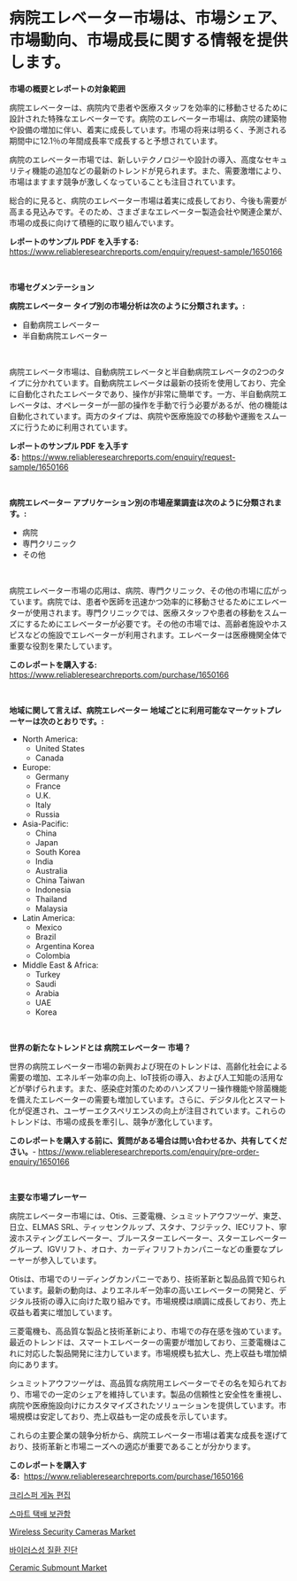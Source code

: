 <p><h1>病院エレベーター市場は、市場シェア、市場動向、市場成長に関する情報を提供します。</h1></p><p><strong>市場の概要とレポートの対象範囲</strong></p>
<p><p>病院エレベーターは、病院内で患者や医療スタッフを効率的に移動させるために設計された特殊なエレベーターです。病院のエレベーター市場は、病院の建築物や設備の増加に伴い、着実に成長しています。市場の将来は明るく、予測される期間中に12.1％の年間成長率で成長すると予想されています。</p><p>病院のエレベーター市場では、新しいテクノロジーや設計の導入、高度なセキュリティ機能の追加などの最新のトレンドが見られます。また、需要激増により、市場はますます競争が激しくなっていることも注目されています。</p><p>総合的に見ると、病院のエレベーター市場は着実に成長しており、今後も需要が高まる見込みです。そのため、さまざまなエレベーター製造会社や関連企業が、市場の成長に向けて積極的に取り組んでいます。</p></p>
<p><strong>レポートのサンプル PDF を入手する:</strong> <a href="https://www.reliableresearchreports.com/enquiry/request-sample/1650166">https://www.reliableresearchreports.com/enquiry/request-sample/1650166</a></p>
<p>&nbsp;</p>
<p><strong>市場セグメンテーション</strong></p>
<p><strong>病院エレベーター タイプ別の市場分析は次のように分類されます。:</strong></p>
<p><ul><li>自動病院エレベーター</li><li>半自動病院エレベーター</li></ul></p>
<p>&nbsp;</p>
<p><p>病院エレベータ市場は、自動病院エレベータと半自動病院エレベータの2つのタイプに分かれています。自動病院エレベータは最新の技術を使用しており、完全に自動化されたエレベータであり、操作が非常に簡単です。一方、半自動病院エレベータは、オペレーターが一部の操作を手動で行う必要があるが、他の機能は自動化されています。両方のタイプは、病院や医療施設での移動や運搬をスムーズに行うために利用されています。</p></p>
<p><strong>レポートのサンプル PDF を入手する:</strong>&nbsp;<a href="https://www.reliableresearchreports.com/enquiry/request-sample/1650166">https://www.reliableresearchreports.com/enquiry/request-sample/1650166</a></p>
<p>&nbsp;</p>
<p><strong> 病院エレベーター アプリケーション別の市場産業調査は次のように分類されます。:</strong></p>
<p><ul><li>病院</li><li>専門クリニック</li><li>その他</li></ul></p>
<p>&nbsp;</p>
<p><p>病院エレベーター市場の応用は、病院、専門クリニック、その他の市場に広がっています。病院では、患者や医師を迅速かつ効率的に移動させるためにエレベーターが使用されます。専門クリニックでは、医療スタッフや患者の移動をスムーズにするためにエレベーターが必要です。その他の市場では、高齢者施設やホスピスなどの施設でエレベーターが利用されます。エレベーターは医療機関全体で重要な役割を果たしています。</p></p>
<p><strong>このレポートを購入する:</strong>&nbsp; <a href="https://www.reliableresearchreports.com/purchase/1650166">https://www.reliableresearchreports.com/purchase/1650166</a></p>
<p>&nbsp;</p>
<p><strong>地域に関して言えば、病院エレベーター 地域ごとに利用可能なマーケットプレーヤーは次のとおりです。:</strong></p>
<p><ul>
    <li>
        North America:
        <ul>
            <li>United States</li>
            <li>Canada</li>
        </ul>
    </li>
    <li>
        Europe:
        <ul>
            <li>Germany</li>
            <li>France</li>
            <li>U.K.</li>
            <li>Italy</li>
            <li>Russia</li>
        </ul>
    </li>
    <li>
        Asia-Pacific:
        <ul>
            <li>China</li>
            <li>Japan</li>
            <li>South Korea</li>
            <li>India</li>
            <li>Australia</li>
            <li>China Taiwan</li>
            <li>Indonesia</li>
            <li>Thailand</li>
            <li>Malaysia</li>
        </ul>
    </li>
    <li>
        Latin America:
        <ul>
            <li>Mexico</li>
            <li>Brazil</li>
            <li>Argentina Korea</li>
            <li>Colombia</li>
        </ul>
    </li>
    <li>
        Middle East & Africa:
        <ul>
            <li>Turkey</li>
            <li>Saudi</li>
            <li>Arabia</li>
            <li>UAE</li>
            <li>Korea</li>
        </ul>
    </li>
    </ul></p>
<p>&nbsp;</p>
<p><strong>世界の新たなトレンドとは 病院エレベーター 市場？</strong></p>
<p><p>世界の病院エレベーター市場の新興および現在のトレンドは、高齢化社会による需要の増加、エネルギー効率の向上、IoT技術の導入、および人工知能の活用などが挙げられます。また、感染症対策のためのハンズフリー操作機能や除菌機能を備えたエレベーターの需要も増加しています。さらに、デジタル化とスマート化が促進され、ユーザーエクスペリエンスの向上が注目されています。これらのトレンドは、市場の成長を牽引し、競争が激化しています。</p></p>
<p><strong>このレポートを購入する前に、質問がある場合は問い合わせるか、共有してください。</strong>- <a href="https://www.reliableresearchreports.com/enquiry/pre-order-enquiry/1650166">https://www.reliableresearchreports.com/enquiry/pre-order-enquiry/1650166</a></p>
<p>&nbsp;</p>
<p><strong>主要な市場プレーヤー</strong></p>
<p><p>病院エレベーター市場には、Otis、三菱電機、シュミットアウフツーゲ、東芝、日立、ELMAS SRL、ティッセンクルップ、スタナ、フジテック、IECリフト、寧波ホスティングエレベーター、ブルースターエレベーター、スターエレベーターグループ、IGVリフト、オロナ、カーディフリフトカンパニーなどの重要なプレーヤーが参入しています。</p><p>Otisは、市場でのリーディングカンパニーであり、技術革新と製品品質で知られています。最新の動向は、よりエネルギー効率の高いエレベーターの開発と、デジタル技術の導入に向けた取り組みです。市場規模は順調に成長しており、売上収益も着実に増加しています。</p><p>三菱電機も、高品質な製品と技術革新により、市場での存在感を強めています。最近のトレンドは、スマートエレベーターの需要が増加しており、三菱電機はこれに対応した製品開発に注力しています。市場規模も拡大し、売上収益も増加傾向にあります。</p><p>シュミットアウフツーゲは、高品質な病院用エレベーターでその名を知られており、市場での一定のシェアを維持しています。製品の信頼性と安全性を重視し、病院や医療施設向けにカスタマイズされたソリューションを提供しています。市場規模は安定しており、売上収益も一定の成長を示しています。</p><p>これらの主要企業の競争分析から、病院エレベーター市場は着実な成長を遂げており、技術革新と市場ニーズへの適応が重要であることが分かります。</p></p>
<p><strong>このレポートを購入する:</strong>&nbsp;&nbsp;<a href="https://www.reliableresearchreports.com/purchase/1650166">https://www.reliableresearchreports.com/purchase/1650166</a></p>
<p><p><a href="https://github.com/bvubpqd5241630/Market-Research-Report-List-1/blob/main/75441889327.md">크리스퍼 게놈 편집</a></p><p><a href="https://medium.com/@hershelkris/%EC%8A%A4%EB%A7%88%ED%8A%B8-%EC%86%8C%ED%8F%AC-%EB%B0%B0%EC%86%A1-%EC%9E%A0%EA%B8%88%EC%9E%A5%EC%B9%98-%EC%8B%9C%EC%9E%A5-%EC%8B%9C%EC%9E%A5-cagr-%EC%8B%9C%EC%9E%A5-%EB%8F%99%ED%96%A5-%EB%B0%8F-%EC%84%B1%EC%9E%A5-%EC%A0%84%EB%9E%B5%EC%97%90-%EB%8C%80%ED%95%9C-%ED%86%B5%EC%B0%B0%EB%A0%A5-1ae4e02f0de0">스마트 택배 보관함</a></p><p><a href="https://github.com/kosella/Market-Research-Report-List-2/blob/main/wireless-security-cameras-market.md">Wireless Security Cameras Market</a></p><p><a href="https://github.com/khytkeqagplkzqvh/Market-Research-Report-List-1/blob/main/28118619328.md">바이러스성 질환 진단</a></p><p><a href="https://github.com/kufem1/Market-Research-Report-List-1/blob/main/ceramic-submount-market.md">Ceramic Submount Market</a></p></p>